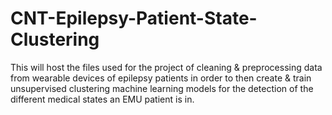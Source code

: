 # CNT-Epilepsy-Patient-State-Clustering
This will host the files used for the project of cleaning &amp; preprocessing data from wearable devices of epilepsy patients in order to then create &amp; train unsupervised clustering machine learning models for the detection of the different medical states an EMU patient is in.
